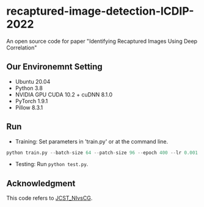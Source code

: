 # recaptured-image-detection-ICDIP-2022
An open source code for paper "Identifying Recaptured Images Using Deep Correlation"


## Our Environemnt Setting
* Ubuntu 20.04
* Python 3.8
* NVIDIA GPU CUDA 10.2 + cuDNN 8.1.0
* PyTorch 1.9.1
* Pillow 8.3.1


## Run
* Training: Set parameters in 'train.py' or at the command line.
```python
python train.py --batch-size 64 --patch-size 96 --epoch 400 --lr 0.001
```
* Testing: Run ```python test.py```.


## Acknowledgment
This code refers to [JCST_NIvsCG](https://github.com/Evergrow/JCST_NIvsCG).
